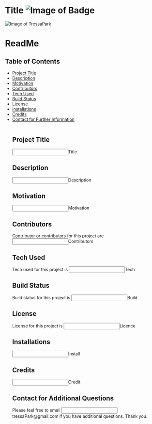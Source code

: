 
# Title ![Image of Badge](https://img.shields.io/badge/ReadMeGenrator-v1.0-green) 

![Image of TressaPark](https://avatars3.githubusercontent.com/u/60233280?v=4)


# ReadMe
## Table of Contents
<ul>
<li><a href="#title">Project Title</a></li>
<li><a href="#description">Description</a></li>
<li><a href="#motivation">Motivation</a></li>
<li><a href="#contributors">Contributors</a></li>
<li><a href="#tech">Tech Used</a></li>
<li><a href="#build">Build Status</a></li>
<li><a href="#license">License</a></li>

<li><a href="#installations">Installations</a></li>
<li><a href="#credits">Credits</a></li>
<li><a href="#contact">Contact for Further Information</a></li>
<br>
<h2 id="title">Project Title</h2>
<p><input type="text" name="title" value="">Title</p>
<h2 id="description">Description</h2>
<p><input type="text" name= "description" value="">Description</p>
<h2 id="motivation">Motivation</h2>
<p><input type="text" name="motivation" value="">Motivation</p>
<h2 id="contributors">Contributors</h2>
<p>Contributor or contributors for this project are <input type="text" name="contributors" value="">Contributors</p>
<h2 id="tech">Tech Used</h2>
<p>Tech used for this project is <input type="text" name="tech" value="">Tech</p>
<h2 id="build">Build Status</h2>
<p>Build status for this project is <input type="text" name="build" value="">Build</p>
<h2 id="license">License</h2>
<p>License for this project is <input type="text" name="license" value ="">Licence</p>

<h2 id="installations">Installations</h2>
<p><input type="text" name="installations" value="">Install</p>
<h2 id="credits">Credits</h2>
<p><input type="text" name="credits" value="">Credit</p>
<h2 id="contact">Contact for Additional Questions</h2>
<p>Please feel free to email <input type="text" name="email" value="">tressaPark@gmail.com if you have additional questions.  Thank you.</p>
